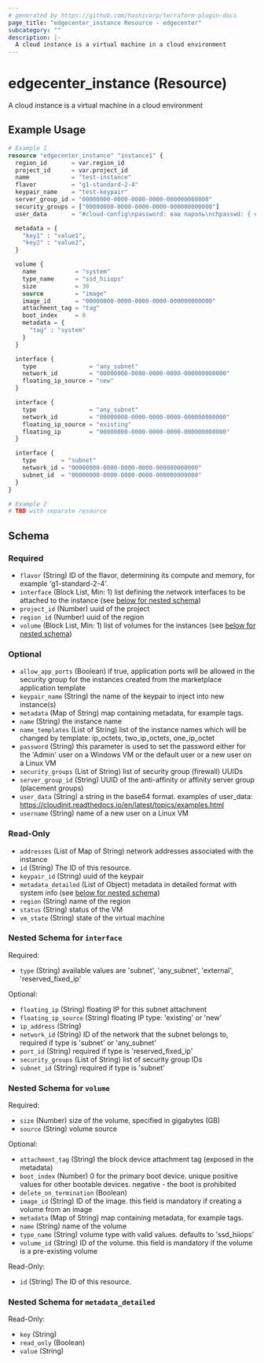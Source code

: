 ```yaml
---
# generated by https://github.com/hashicorp/terraform-plugin-docs
page_title: "edgecenter_instance Resource - edgecenter"
subcategory: ""
description: |-
  A cloud instance is a virtual machine in a cloud environment
---
```


# edgecenter_instance (Resource)

A cloud instance is a virtual machine in a cloud environment

## Example Usage

```terraform
# Example 1
resource "edgecenter_instance" "instance1" {
  region_id       = var.region_id
  project_id      = var.project_id
  name            = "test-instance"
  flavor          = "g1-standard-2-4"
  keypair_name    = "test-keypair"
  server_group_id = "00000000-0000-0000-0000-000000000000"
  security_groups = ["00000000-0000-0000-0000-000000000000"]
  user_data       = "#cloud-config\npassword: ваш пароль\nchpasswd: { expire: False }\nssh_pwauth: True"

  metadata = {
    "key1" : "value1",
    "key2" : "value2",
  }

  volume {
    name           = "system"
    type_name      = "ssd_hiiops"
    size           = 30
    source         = "image"
    image_id       = "00000000-0000-0000-0000-000000000000"
    attachment_tag = "tag"
    boot_index     = 0
    metadata = {
      "tag" : "system"
    }
  }

  interface {
    type               = "any_subnet"
    network_id         = "00000000-0000-0000-0000-000000000000"
    floating_ip_source = "new"
  }

  interface {
    type               = "any_subnet"
    network_id         = "00000000-0000-0000-0000-000000000000"
    floating_ip_source = "existing"
    floating_ip        = "00000000-0000-0000-0000-000000000000"
  }

  interface {
    type       = "subnet"
    network_id = "00000000-0000-0000-0000-000000000000"
    subnet_id  = "00000000-0000-0000-0000-000000000000"
  }
}

# Example 2
# TBD with separate resource
```

<!-- schema generated by tfplugindocs -->
## Schema

### Required

- `flavor` (String) ID of the flavor, determining its compute and memory, for example 'g1-standard-2-4'.
- `interface` (Block List, Min: 1) list defining the network interfaces to be attached to the instance (see [below for nested schema](#nestedblock--interface))
- `project_id` (Number) uuid of the project
- `region_id` (Number) uuid of the region
- `volume` (Block List, Min: 1) list of volumes for the instances (see [below for nested schema](#nestedblock--volume))

### Optional

- `allow_app_ports` (Boolean) if true, application ports will be allowed in the security group for the instances created from the marketplace application template
- `keypair_name` (String) the name of the keypair to inject into new instance(s)
- `metadata` (Map of String) map containing metadata, for example tags.
- `name` (String) the instance name
- `name_templates` (List of String) list of the instance names which will be changed by template: ip_octets, two_ip_octets, one_ip_octet
- `password` (String) this parameter is used to set the password either for the 'Admin' user on a Windows VM or
the default user or a new user on a Linux VM
- `security_groups` (List of String) list of security group (firewall) UUIDs
- `server_group_id` (String) UUID of the anti-affinity or affinity server group (placement groups)
- `user_data` (String) a string in the base64 format. examples of user_data: https://cloudinit.readthedocs.io/en/latest/topics/examples.html
- `username` (String) name of a new user on a Linux VM

### Read-Only

- `addresses` (List of Map of String) network addresses associated with the instance
- `id` (String) The ID of this resource.
- `keypair_id` (String) uuid of the keypair
- `metadata_detailed` (List of Object) metadata in detailed format with system info (see [below for nested schema](#nestedatt--metadata_detailed))
- `region` (String) name of the region
- `status` (String) status of the VM
- `vm_state` (String) state of the virtual machine

<a id="nestedblock--interface"></a>
### Nested Schema for `interface`

Required:

- `type` (String) available values are 'subnet', 'any_subnet', 'external', 'reserved_fixed_ip'

Optional:

- `floating_ip` (String) floating IP for this subnet attachment
- `floating_ip_source` (String) floating IP type: 'existing' or 'new'
- `ip_address` (String)
- `network_id` (String) ID of the network that the subnet belongs to, required if type is 'subnet' or 'any_subnet'
- `port_id` (String) required if type is 'reserved_fixed_ip'
- `security_groups` (List of String) list of security group IDs
- `subnet_id` (String) required if type is 'subnet'


<a id="nestedblock--volume"></a>
### Nested Schema for `volume`

Required:

- `size` (Number) size of the volume, specified in gigabytes (GB)
- `source` (String) volume source

Optional:

- `attachment_tag` (String) the block device attachment tag (exposed in the metadata)
- `boot_index` (Number) 0 for the primary boot device. 
unique positive values for other bootable devices. negative - the boot is prohibited
- `delete_on_termination` (Boolean)
- `image_id` (String) ID of the image. this field is mandatory if creating a volume from an image
- `metadata` (Map of String) map containing metadata, for example tags.
- `name` (String) name of the volume
- `type_name` (String) volume type with valid values. defaults to 'ssd_hiiops'
- `volume_id` (String) ID of the volume. this field is mandatory if the volume is a pre-existing volume

Read-Only:

- `id` (String) The ID of this resource.


<a id="nestedatt--metadata_detailed"></a>
### Nested Schema for `metadata_detailed`

Read-Only:

- `key` (String)
- `read_only` (Boolean)
- `value` (String)


